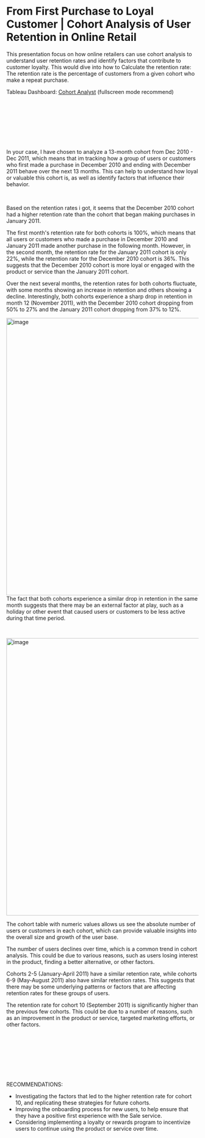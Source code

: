 # From First Purchase to Loyal Customer | Cohort Analysis of User Retention in Online Retail

This presentation focus on how online retailers can use cohort analysis to understand user retention rates and identify factors that contribute to customer loyalty. This would dive into how to Calculate the retention rate: The retention rate is the percentage of customers from a given cohort who make a repeat purchase.

Tableau Dashboard: <a href="https://public.tableau.com/app/profile/lucian6345/viz/CohortRetentionDashboard_16767143305550/CohortRetentionDashboard?publish=yes" target="_blank">Cohort Analyst</a> (fullscreen mode recommend)
<pre>




   

   
</pre>
In your case, I have chosen to analyze a 13-month cohort from Dec 2010 - Dec 2011, which means that im tracking how a group of users or customers who first made a purchase in December 2010 and ending with December 2011 behave over the next 13 months. This can help to understand how loyal or valuable this cohort is, as well as identify factors that influence their behavior.

<br />

Based on the retention rates i got, it seems that the December 2010 cohort had a higher retention rate than the cohort that began making purchases in January 2011.

The first month's retention rate for both cohorts is 100%, which means that all users or customers who made a purchase in December 2010 and January 2011 made another purchase in the following month. 
However, in the second month, the retention rate for the January 2011 cohort is only 22%, while the retention rate for the December 2010 cohort is 36%. This suggests that the December 2010 cohort is more loyal or engaged with the product or service than the January 2011 cohort.

Over the next several months, the retention rates for both cohorts fluctuate, with some months showing an increase in retention and others showing a decline. Interestingly, both cohorts experience a sharp drop in retention in month 12 (November 2011), with the December 2010 cohort dropping from 50% to 27% and the January 2011 cohort dropping from 37% to 12%.

<img width="727" alt="image" src="https://user-images.githubusercontent.com/119731058/220041244-aede0eb5-96e4-49b3-b21f-44c0058668af.png">
The fact that both cohorts experience a similar drop in retention in the same month suggests that there may be an external factor at play, such as a holiday or other event that caused users or customers to be less active during that time period.
<pre>




   

   
</pre>
<img width="727" alt="image" src="https://user-images.githubusercontent.com/119731058/220042548-b86f2454-0e78-4836-9411-b3ae472a0c78.png">

The cohort table with numeric values allows us see the absolute number of users or customers in each cohort, which can provide valuable insights into the overall size and growth of the user base. 

The number of users declines over time, which is a common trend in cohort analysis. This could be due to various reasons, such as users losing interest in the product, finding a better alternative, or other factors.

Cohorts 2-5 (January-April 2011) have a similar retention rate, while cohorts 6-9 (May-August 2011) also have similar retention rates. This suggests that there may be some underlying patterns or factors that are affecting retention rates for these groups of users.

The retention rate for cohort 10 (September 2011) is significantly higher than the previous few cohorts. This could be due to a number of reasons, such as an improvement in the product or service, targeted marketing efforts, or other factors.
<pre>




   

   
</pre>
RECOMMENDATIONS:
   + Investigating the factors that led to the higher retention rate for cohort 10, and replicating these strategies for future cohorts.
   + Improving the onboarding process for new users, to help ensure that they have a positive first experience with the Sale service.
   + Considering implementing a loyalty or rewards program to incentivize users to continue using the product or service over time.
